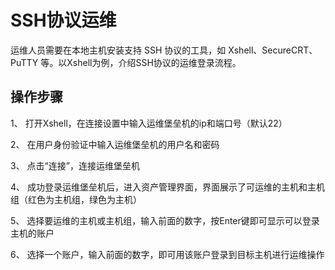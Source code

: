 # SSH协议运维


运维人员需要在本地主机安装支持 SSH 协议的工具，如 Xshell、SecureCRT、PuTTY 等。以Xshell为例，介绍SSH协议的运维登录流程。

## 操作步骤

1、 打开Xshell，在连接设置中输入运维堡垒机的ip和端口号（默认22）

2、 在用户身份验证中输入运维堡垒机的用户名和密码

3、 点击“连接”，连接运维堡垒机

4、 成功登录运维堡垒机后，进入资产管理界面，界面展示了可运维的主机和主机组（红色为主机组，绿色为主机）

5、 选择要运维的主机或主机组，输入前面的数字，按Enter键即可显示可以登录主机的账户

6、 选择一个账户，输入前面的数字，即可用该账户登录到目标主机进行运维操作
